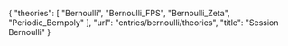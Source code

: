 {
    "theories": [
        "Bernoulli",
        "Bernoulli_FPS",
        "Bernoulli_Zeta",
        "Periodic_Bernpoly"
    ],
    "url": "entries/bernoulli/theories",
    "title": "Session Bernoulli"
}